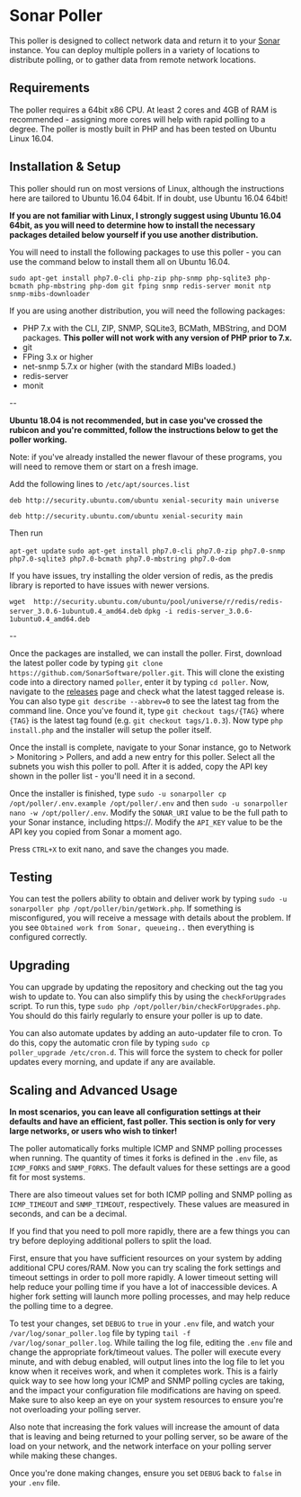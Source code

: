 # Sonar Poller

This poller is designed to collect network data and return it to your [Sonar](https://sonar.software) instance. You can deploy multiple pollers in a variety of locations to distribute polling, or to gather data from remote network locations.

## Requirements

The poller requires a 64bit x86 CPU. At least 2 cores and 4GB of RAM is recommended - assigning more cores will help with rapid polling to a degree. The poller is mostly built in PHP and has been tested on Ubuntu Linux 16.04.

## Installation & Setup

This poller should run on most versions of Linux, although the instructions here are tailored to Ubuntu 16.04 64bit. If in doubt, use Ubuntu 16.04 64bit!

**If you are not familiar with Linux, I strongly suggest using Ubuntu 16.04 64bit, as you will need to determine how to install the necessary packages detailed below yourself if you use another distribution.**

You will need to install the following packages to use this poller - you can use the command below to install them all on Ubuntu 16.04.

`sudo apt-get install php7.0-cli php-zip php-snmp php-sqlite3 php-bcmath php-mbstring php-dom git fping snmp redis-server monit ntp snmp-mibs-downloader`

If you are using another distribution, you will need the following packages:

* PHP 7.x with the CLI, ZIP, SNMP, SQLite3, BCMath, MBString, and DOM packages. **This poller will not work with any version of PHP prior to 7.x.**
* git
* FPing 3.x or higher
* net-snmp 5.7.x or higher (with the standard MIBs loaded.)
* redis-server
* monit

--

**Ubuntu 18.04 is not recommended, but in case you've crossed the rubicon and you're committed, follow the instructions below to get the poller working.** 

Note: if you've already installed the newer flavour of these programs, you will need to remove them or start on a fresh image.

Add the following lines to `/etc/apt/sources.list`

`deb http://security.ubuntu.com/ubuntu xenial-security main universe`

`deb http://security.ubuntu.com/ubuntu xenial-security main` 

Then run 

`apt-get update`
`sudo apt-get install php7.0-cli php7.0-zip php7.0-snmp php7.0-sqlite3 php7.0-bcmath php7.0-mbstring php7.0-dom`

If you have issues, try installing the older version of redis, as the predis library is reported to have issues with newer versions.

`wget  http://security.ubuntu.com/ubuntu/pool/universe/r/redis/redis-server_3.0.6-1ubuntu0.4_amd64.deb`
`dpkg -i redis-server_3.0.6-1ubuntu0.4_amd64.deb` 


--

Once the packages are installed, we can install the poller. First, download the latest poller code by typing `git clone https://github.com/SonarSoftware/poller.git`. This will clone the existing code into a directory named `poller`, enter it by typing `cd poller`. Now, navigate to the [releases](https://github.com/SonarSoftware/poller/releases) page and check what the latest tagged release is. You can also type
`git describe --abbrev=0` to see the latest tag from the command line. Once you've found it, type `git checkout tags/{TAG}` where `{TAG}` is the latest tag found (e.g. `git checkout tags/1.0.3`). Now type `php install.php` and the installer will setup the poller itself.

Once the install is complete, navigate to your Sonar instance, go to Network > Monitoring > Pollers, and add a new entry for this poller. Select all the subnets you wish this poller to poll. After it is added, copy the API key shown in the poller list - you'll need it in a second.

Once the installer is finished, type `sudo -u sonarpoller cp /opt/poller/.env.example /opt/poller/.env` and then `sudo -u sonarpoller nano -w /opt/poller/.env`. Modify the `SONAR_URI` value to be the full path to your Sonar instance, including https://. Modify the `API_KEY` value to be the API key you copied from Sonar a moment ago.

Press `CTRL+X` to exit nano, and save the changes you made.

## Testing

You can test the pollers ability to obtain and deliver work by typing `sudo -u sonarpoller php /opt/poller/bin/getWork.php`. If something is misconfigured, you will receive a message with details about the problem. If you see `Obtained work from Sonar, queueing..` then everything is configured correctly.

## Upgrading

You can upgrade by updating the repository and checking out the tag you wish to update to. You can also simplify this by using the `checkForUpgrades` script. To run this, type `sudo php /opt/poller/bin/checkForUpgrades.php`. You should do this fairly regularly to ensure your poller is up to date.

You can also automate updates by adding an auto-updater file to cron. To do this, copy the automatic cron file by typing <code>sudo cp poller_upgrade /etc/cron.d</code>. This will force the system to check for poller updates every morning, and update if any are available.

## Scaling and Advanced Usage

**In most scenarios, you can leave all configuration settings at their defaults and have an efficient, fast poller. This section is only for very large networks, or users who wish to tinker!**

The poller automatically forks multiple ICMP and SNMP polling processes when running. The quantity of times it forks is defined in the `.env` file,
as `ICMP_FORKS` and `SNMP_FORKS`. The default values for these settings are a good fit for most systems.

There are also timeout values set for both ICMP polling and SNMP polling as `ICMP_TIMEOUT` and `SNMP_TIMEOUT`, respectively. These
values are measured in seconds, and can be a decimal.

If you find that you need to poll more rapidly, there are a few things you can try before deploying additional pollers to split the load.

First, ensure that you have sufficient resources on your system by adding additional CPU cores/RAM. Now you can try scaling the fork settings and timeout settings
in order to poll more rapidly. A lower timeout setting will help reduce your polling time if you have a lot of inaccessible devices. A higher fork setting
will launch more polling processes, and may help reduce the polling time to a degree.

To test your changes, set `DEBUG` to `true` in your `.env` file, and watch your `/var/log/sonar_poller.log` file by typing `tail -f /var/log/sonar_poller.log`.
While tailing the log file, editing the `.env` file and change the appropriate fork/timeout values. The poller will execute every minute, and with debug enabled, will
output lines into the log file to let you know when it receives work, and when it completes work. This is a fairly quick way to see how long your ICMP and SNMP polling cycles
are taking, and the impact your configuration file modifications are having on speed. Make sure to also keep an eye on your system resources to ensure you're not overloading your polling
server.

Also note that increasing the fork values will increase the amount of data that is leaving and being returned to your polling server, so be aware of the load on your network, and the
network interface on your polling server while making these changes.

Once you're done making changes, ensure you set `DEBUG` back to `false` in your `.env` file.

